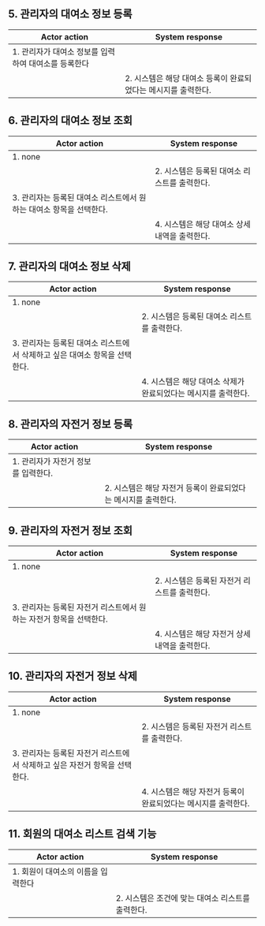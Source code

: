 ## 5. 관리자의 대여소 정보 등록	
| Actor action | System response |
| --- | --- |
|1. 관리자가 대여소 정보를 입력하여 대여소를 등록한다||
||2. 시스템은 해당 대여소 등록이 완료되었다는 메시지를 출력한다.|

## 6. 관리자의 대여소 정보 조회 
| Actor action | System response |
| --- | --- |
|1. none||
||2. 시스템은 등록된 대여소 리스트를 출력한다.|
|3. 관리자는 등록된 대여소 리스트에서 원하는 대여소 항목을 선택한다.||
||4. 시스템은 해당 대여소 상세내역을 출력한다.|

## 7. 관리자의 대여소 정보 삭제
| Actor action | System response |
| --- | --- |
|1. none||
||2. 시스템은 등록된 대여소 리스트를 출력한다.|
|3. 관리자는 등록된 대여소 리스트에서 삭제하고 싶은 대여소 항목을 선택한다.||
||4. 시스템은 해당 대여소 삭제가 완료되었다는 메시지를 출력한다.|

## 8. 관리자의 자전거 정보 등록
| Actor action | System response |
| --- | --- |
|1. 관리자가 자전거 정보를 입력한다.||
||2. 시스템은 해당 자전거 등록이 완료되었다는 메시지를 출력한다.|

## 9. 관리자의 자전거 정보 조회 
| Actor action | System response |
| --- | --- |
|1. none||
||2. 시스템은 등록된 자전거 리스트를 출력한다.|
|3. 관리자는 등록된 자전거 리스트에서 원하는 자전거 항목을 선택한다.||
||4. 시스템은 해당 자전거 상세내역을 출력한다.|

## 10. 관리자의 자전거 정보 삭제
| Actor action | System response |
| --- | --- |
|1. none||
||2. 시스템은 등록된 자전거 리스트를 출력한다.|
|3. 관리자는 등록된 자전거 리스트에서 삭제하고 싶은 자전거 항목을 선택한다.||
||4. 시스템은 해당 자전거 등록이 완료되었다는 메시지를 출력한다.|

## 11. 회원의 대여소 리스트 검색 기능
| Actor action | System response |
| --- | --- |
|1. 회원이 대여소의 이름을 입력한다||
||2. 시스템은 조건에 맞는 대여소 리스트를 출력한다.|
